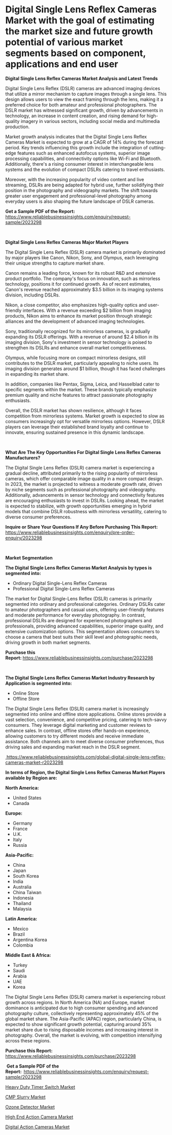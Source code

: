 <p><h1>Digital Single Lens Reflex Cameras Market with the goal of estimating the market size and future growth potential of various market segments based on component, applications and end user</h1></p><p><strong>Digital Single Lens Reflex Cameras Market Analysis and Latest Trends</strong></p>
<p><p>Digital Single Lens Reflex (DSLR) cameras are advanced imaging devices that utilize a mirror mechanism to capture images through a single lens. This design allows users to view the exact framing through the lens, making it a preferred choice for both amateur and professional photographers. The DSLR market has witnessed significant growth, driven by advancements in technology, an increase in content creation, and rising demand for high-quality imagery in various sectors, including social media and multimedia production.</p><p>Market growth analysis indicates that the Digital Single Lens Reflex Cameras Market is expected to grow at a CAGR of 14% during the forecast period. Key trends influencing this growth include the integration of cutting-edge features such as enhanced autofocus systems, superior image processing capabilities, and connectivity options like Wi-Fi and Bluetooth. Additionally, there's a rising consumer interest in interchangeable lens systems and the evolution of compact DSLRs catering to travel enthusiasts.</p><p>Moreover, with the increasing popularity of video content and live streaming, DSLRs are being adapted for hybrid use, further solidifying their position in the photography and videography markets. The shift towards greater user engagement and professional-level photography among everyday users is also shaping the future landscape of DSLR cameras.</p></p>
<p><strong>Get a Sample PDF of the Report:&nbsp;</strong> <a href="https://www.reliablebusinessinsights.com/enquiry/request-sample/2023298?utm_campaign=1091&utm_medium=2&utm_source=Github&utm_content=ia&utm_term=06042025&utm_id=digital-single-lens-reflex-cameras">https://www.reliablebusinessinsights.com/enquiry/request-sample/2023298</a></p>
<p>&nbsp;</p>
<p><strong>Digital Single Lens Reflex Cameras Major Market Players</strong></p>
<p><p>The Digital Single Lens Reflex (DSLR) camera market is primarily dominated by major players like Canon, Nikon, Sony, and Olympus, each leveraging their unique strengths to capture market share.</p><p>Canon remains a leading force, known for its robust R&D and extensive product portfolio. The company's focus on innovation, such as mirrorless technology, positions it for continued growth. As of recent estimates, Canon's revenue reached approximately $3.5 billion in its imaging systems division, including DSLRs.</p><p>Nikon, a close competitor, also emphasizes high-quality optics and user-friendly interfaces. With a revenue exceeding $2 billion from imaging products, Nikon aims to enhance its market position through strategic alliances and the development of advanced imaging technologies.</p><p>Sony, traditionally recognized for its mirrorless cameras, is gradually expanding its DSLR offerings. With a revenue of around $2.4 billion in its imaging division, Sony's investment in sensor technology is poised to strengthen its DSLRs and enhance overall market competitiveness.</p><p>Olympus, while focusing more on compact mirrorless designs, still contributes to the DSLR market, particularly appealing to niche users. Its imaging division generates around $1 billion, though it has faced challenges in expanding its market share.</p><p>In addition, companies like Pentax, Sigma, Leica, and Hasselblad cater to specific segments within the market. These brands typically emphasize premium quality and niche features to attract passionate photography enthusiasts.</p><p>Overall, the DSLR market has shown resilience, although it faces competition from mirrorless systems. Market growth is expected to slow as consumers increasingly opt for versatile mirrorless options. However, DSLR players can leverage their established brand loyalty and continue to innovate, ensuring sustained presence in this dynamic landscape.</p></p>
<p>&nbsp;</p>
<p><strong>What Are The Key Opportunities For Digital Single Lens Reflex Cameras Manufacturers?</strong></p>
<p><p>The Digital Single Lens Reflex (DSLR) camera market is experiencing a gradual decline, attributed primarily to the rising popularity of mirrorless cameras, which offer comparable image quality in a more compact design. In 2023, the market is projected to witness a moderate growth rate, driven by niche segments such as professional photography and videography. Additionally, advancements in sensor technology and connectivity features are encouraging enthusiasts to invest in DSLRs. Looking ahead, the market is expected to stabilize, with growth opportunities emerging in hybrid models that combine DSLR robustness with mirrorless versatility, catering to diverse consumer preferences.</p></p>
<p><strong>Inquire or Share Your Questions If Any Before Purchasing This Report:</strong> <a href="https://www.reliablebusinessinsights.com/enquiry/pre-order-enquiry/2023298?utm_campaign=1091&utm_medium=2&utm_source=Github&utm_content=ia&utm_term=06042025&utm_id=digital-single-lens-reflex-cameras">https://www.reliablebusinessinsights.com/enquiry/pre-order-enquiry/2023298</a></p>
<p>&nbsp;</p>
<p><strong>Market Segmentation</strong></p>
<p><strong>The Digital Single Lens Reflex Cameras Market Analysis by types is segmented into:</strong></p>
<p><ul><li>Ordinary Digital Single-Lens Reflex Cameras</li><li>Professional Digital Single-Lens Reflex Cameras</li></ul></p>
<p><p>The market for Digital Single-Lens Reflex (DSLR) cameras is primarily segmented into ordinary and professional categories. Ordinary DSLRs cater to amateur photographers and casual users, offering user-friendly features and moderate performance for everyday photography. In contrast, professional DSLRs are designed for experienced photographers and professionals, providing advanced capabilities, superior image quality, and extensive customization options. This segmentation allows consumers to choose a camera that best suits their skill level and photographic needs, driving growth in both market segments.</p></p>
<p><strong>Purchase this Report:&nbsp;</strong><a href="https://www.reliablebusinessinsights.com/purchase/2023298?utm_campaign=1091&utm_medium=2&utm_source=Github&utm_content=ia&utm_term=06042025&utm_id=digital-single-lens-reflex-cameras">https://www.reliablebusinessinsights.com/purchase/2023298</a></p>
<p>&nbsp;</p>
<p><strong>The Digital Single Lens Reflex Cameras Market Industry Research by Application is segmented into:</strong></p>
<p><ul><li>Online Store</li><li>Offline Store</li></ul></p>
<p><p>The Digital Single Lens Reflex (DSLR) camera market is increasingly segmented into online and offline store applications. Online stores provide a vast selection, convenience, and competitive pricing, catering to tech-savvy consumers. They leverage digital marketing and customer reviews to enhance sales. In contrast, offline stores offer hands-on experience, allowing customers to try different models and receive immediate assistance. Both channels aim to meet diverse consumer preferences, thus driving sales and expanding market reach in the DSLR segment.</p></p>
<p><a href="https://www.reliablebusinessinsights.com/global-digital-single-lens-reflex-cameras-market-r2023298?utm_campaign=1091&utm_medium=2&utm_source=Github&utm_content=ia&utm_term=06042025&utm_id=digital-single-lens-reflex-cameras">&nbsp;https://www.reliablebusinessinsights.com/global-digital-single-lens-reflex-cameras-market-r2023298</a></p>
<p><strong>In terms of Region, the Digital Single Lens Reflex Cameras Market Players available by Region are:</strong></p>
<p>
    <p> <strong> North America: </strong>
        <ul>
            <li>United States</li>
            <li>Canada</li>
        </ul>
        </p> 
    <p> <strong> Europe: </strong>
        <ul>
            <li>Germany</li>
            <li>France</li>
            <li>U.K.</li>
            <li>Italy</li>
            <li>Russia</li>
        </ul>
        </p> 
    <p> <strong> Asia-Pacific: </strong>
        <ul>
            <li>China</li>
            <li>Japan</li>
            <li>South Korea</li>
            <li>India</li>
            <li>Australia</li>
            <li>China Taiwan</li>
            <li>Indonesia</li>
            <li>Thailand</li>
            <li>Malaysia</li>
        </ul>
        </p> 
    <p> <strong> Latin America: </strong>
        <ul>
            <li>Mexico</li>
            <li>Brazil</li>
            <li>Argentina Korea</li>
            <li>Colombia</li>
        </ul>
        </p> 
    <p> <strong> Middle East & Africa: </strong>
        <ul>
            <li>Turkey</li>
            <li>Saudi</li>
            <li>Arabia</li>
            <li>UAE</li>
            <li>Korea</li>
        </ul>
    </p>
    </p>
<p><p>The Digital Single Lens Reflex (DSLR) camera market is experiencing robust growth across regions. In North America (NA) and Europe, market dominance is anticipated due to high consumer spending and advanced photography culture, collectively representing approximately 45% of the global market share. The Asia-Pacific (APAC) region, particularly China, is expected to show significant growth potential, capturing around 35% market share due to rising disposable incomes and increasing interest in photography. Overall, the market is evolving, with competition intensifying across these regions.</p></p>
<p><strong>Purchase this Report: </strong><a href="https://www.reliablebusinessinsights.com/purchase/2023298?utm_campaign=1091&utm_medium=2&utm_source=Github&utm_content=ia&utm_term=06042025&utm_id=digital-single-lens-reflex-cameras">https://www.reliablebusinessinsights.com/purchase/2023298</a></p>
<p>&nbsp;<strong>Get a Sample PDF of the Report:&nbsp;&nbsp;</strong><a href="https://www.reliablebusinessinsights.com/enquiry/request-sample/2023298?utm_campaign=1091&utm_medium=2&utm_source=Github&utm_content=ia&utm_term=06042025&utm_id=digital-single-lens-reflex-cameras">https://www.reliablebusinessinsights.com/enquiry/request-sample/2023298</a></p>
<p><strong></strong></p>
<p><p><a href="https://github.com/rutupueyed/Market-Research-Report-List-1/blob/main/heavy-duty-timer-switch-market.md?utm_campaign=1091&utm_medium=2&utm_source=Github&utm_content=ia&utm_term=06042025&utm_id=digital-single-lens-reflex-cameras">Heavy Duty Timer Switch Market</a></p><p><a href="https://github.com/hurstsaqibyl/Market-Research-Report-List-1/blob/main/cmp-slurry-market.md?utm_campaign=1091&utm_medium=2&utm_source=Github&utm_content=ia&utm_term=06042025&utm_id=digital-single-lens-reflex-cameras">CMP Slurry Market</a></p><p><a href="https://github.com/altafvaraswj/Market-Research-Report-List-1/blob/main/ozone-detector-market.md?utm_campaign=1091&utm_medium=2&utm_source=Github&utm_content=ia&utm_term=06042025&utm_id=digital-single-lens-reflex-cameras">Ozone Detector Market</a></p><p><a href="https://github.com/burnicndole/Market-Research-Report-List-1/blob/main/high-end-action-camera-market.md?utm_campaign=1091&utm_medium=2&utm_source=Github&utm_content=ia&utm_term=06042025&utm_id=digital-single-lens-reflex-cameras">High End Action Camera Market</a></p><p><a href="https://github.com/cevzarvargem/Market-Research-Report-List-1/blob/main/digital-action-cameras-market.md?utm_campaign=1091&utm_medium=2&utm_source=Github&utm_content=ia&utm_term=06042025&utm_id=digital-single-lens-reflex-cameras">Digital Action Cameras Market</a></p></p>